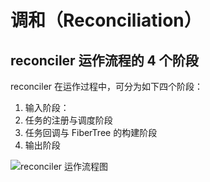 # 调和（Reconciliation）

## reconciler 运作流程的 4 个阶段

reconciler 在运作过程中，可分为如下四个阶段：
 
1. 输入阶段：
2. 任务的注册与调度阶段
3. 任务回调与 FiberTree 的构建阶段
4. 输出阶段

<img :src="$withBase('/assets/img/reactfiberworkloop.png')" alt="reconciler 运作流程图">